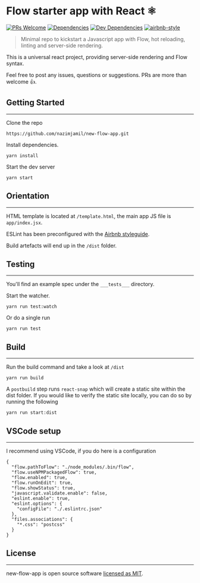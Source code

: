 # Flow starter app with React ⚛️


[![PRs Welcome](https://img.shields.io/badge/PRs-welcome-brightgreen.svg?style=flat-square)](http://makeapullrequest.com)
[![Dependencies](https://david-dm.org/nazimjamil/new-flow-app/status.svg)](https://david-dm.org/nazimjamil/new-flow-app/status.svg)
[![Dev Dependencies](https://david-dm.org/nazimjamil/new-flow-app/dev-status.svg)](https://david-dm.org/nazimjamil/new-flow-app/dev-status.svg)
[![airbnb-style](https://img.shields.io/badge/eslint-airbnb-4B32C3.svg)](https://github.com/airbnb/javascript)

> Minimal repo to kickstart a Javascript app with Flow, hot reloading, linting and server-side rendering.

This is a universal react project, providing server-side rendering and Flow syntax.

Feel free to post any issues, questions or suggestions. PRs are more than welcome 👍.

## Getting Started

---

Clone the repo

```
https://github.com/nazimjamil/new-flow-app.git
```


Install dependencies.
```
yarn install
```

Start the dev server
```
yarn start
```

## Orientation

---

HTML template is located at `/template.html`, the main app JS file is `app/index.jsx`.

ESLint has been preconfigured with the [Airbnb styleguide](http://airbnb.io/javascript).

Build artefacts will end up in the `/dist` folder.

## Testing

---

You'll find an example spec under the `___tests___` directory.

Start the watcher.
```
yarn run test:watch
```

Or do a single run
```
yarn run test
```

## Build

---

Run the build command and take a look at `/dist`
```
yarn run build
```

A `postbuild` step runs `react-snap` which will create a static site within the dist folder.
If you would like to verify the static site locally, you can do so by running the following
```
yarn run start:dist
```

## VSCode setup

---

I recommend using VSCode, if you do here is a configuration
```
{
  "flow.pathToFlow": "./node_modules/.bin/flow",
  "flow.useNPMPackagedFlow": true,
  "flow.enabled": true,
  "flow.runOnEdit": true,
  "flow.showStatus": true,
  "javascript.validate.enable": false,
  "eslint.enable": true,
  "eslint.options": {
    "configFile": "./.eslintrc.json"
  },
  "files.associations": {
    "*.css": "postcss"
  }
}

```


## License

---

new-flow-app is open source software [licensed as MIT](https://github.com/nazimjamil/new-flow-app/blob/master/license.md).
